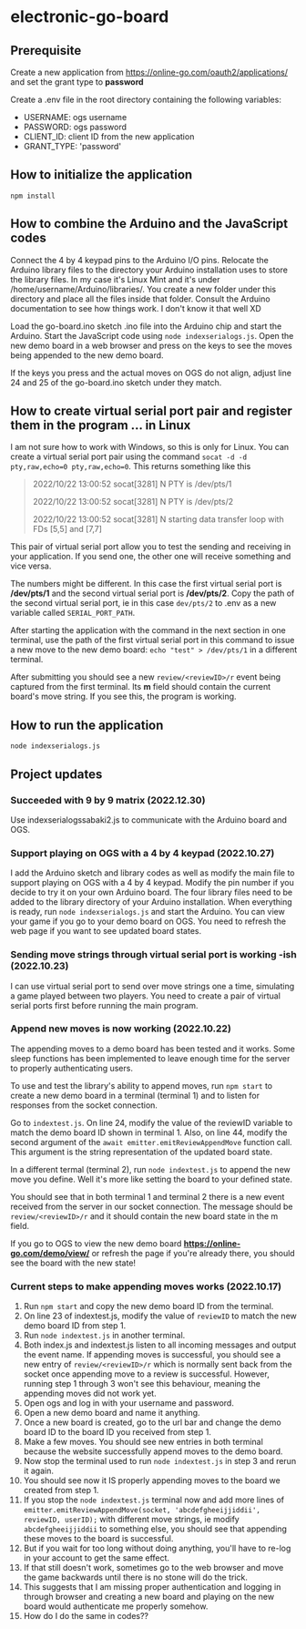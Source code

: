 # electronic-go-board

## Prerequisite

Create a new application from https://online-go.com/oauth2/applications/ and set the grant type to **password**

Create a .env file in the root directory containing the following variables:
- USERNAME: ogs username
- PASSWORD: ogs password
- CLIENT_ID: client ID from the new application
- GRANT_TYPE: 'password'

## How to initialize the application

`npm install`

## How to combine the Arduino and the JavaScript codes

Connect the 4 by 4 keypad pins to the Arduino I/O pins. Relocate the Arduino library files to the directory your Arduino installation uses to store the library files. In my case it's Linux Mint and it's under /home/username/Arduino/libraries/. You create a new folder under this directory and place all the files inside that folder. Consult the Arduino documentation to see how things work. I don't know it that well XD

Load the go-board.ino sketch .ino file into the Arduino chip and start the Arduino. Start the JavaScript code using `node indexserialogs.js`. Open the new demo board in a web browser and press on the keys to see the moves being appended to the new demo board.

If the keys you press and the actual moves on OGS do not align, adjust line 24 and 25 of the go-board.ino sketch under they match.

## How to create virtual serial port pair and register them in the program ... in Linux

I am not sure how to work with Windows, so this is only for Linux. You can create a virtual serial port pair using the command `socat -d -d pty,raw,echo=0 pty,raw,echo=0`. This returns something like this

> 2022/10/22 13:00:52 socat[3281] N PTY is /dev/pts/1
>
> 2022/10/22 13:00:52 socat[3281] N PTY is /dev/pts/2
>
> 2022/10/22 13:00:52 socat[3281] N starting data transfer loop with FDs [5,5] and [7,7]

This pair of virtual serial port allow you to test the sending and receiving in your application. If you send one, the other one will receive something and vice versa.

The numbers might be different. In this case the first virtual serial port is **/dev/pts/1** and the second virtual serial port is **/dev/pts/2**. Copy the path of the second virtual serial port, ie in this case `dev/pts/2` to .env as a new variable called `SERIAL_PORT_PATH`.

After starting the application with the command in the next section in one terminal, use the path of the first virtual serial port in this command to issue a new move to the new demo board: `echo "test" > /dev/pts/1` in a different terminal.

After submitting you should see a new `review/<reviewID>/r` event being captured from the first terminal. Its **m** field should contain the current board's move string. If you see this, the program is working.

## How to run the application

`node indexserialogs.js`

## Project updates

### Succeeded with 9 by 9 matrix (2022.12.30)

Use indexserialogssabaki2.js to communicate with the Arduino board and OGS.

### Support playing on OGS with a 4 by 4 keypad (2022.10.27)

I add the Arduino sketch and library codes as well as modify the main file to support playing on OGS with a 4 by 4 keypad. Modify the pin number if you decide to try it on your own Arduino board. The four library files need to be added to the library directory of your Arduino installation. When everything is ready, run `node indexserialogs.js` and start the Arduino. You can view your game if you go to your demo board on OGS. You need to refresh the web page if you want to see updated board states.

### Sending move strings through virtual serial port is working -ish (2022.10.23)

I can use virtual serial port to send over move strings one a time, simulating a game played between two players. You need to create a pair of virtual serial ports first before running the main program.

### Append new moves is now working (2022.10.22)

The appending moves to a demo board has been tested and it works. Some sleep functions has been implemented to leave enough time for the server to properly authenticating users. 

To use and test the library's ability to append moves, run `npm start` to create a new demo board in a terminal (terminal 1) and to listen for responses from the socket connection.

Go to `indextest.js`. On line 24, modify the value of the reviewID variable to match the demo board ID shown in terminal 1. Also, on line 44, modify the second argument of the `await emitter.emitReviewAppendMove` function call. This argument is the string representation of the updated board state.

In a different termal (terminal 2), run `node indextest.js` to append the new move you define. Well it's more like setting the board to your defined state.

You should see that in both terminal 1 and terminal 2 there is a new event received from the server in our socket connection. The message should be `review/<reviewID>/r` and it should contain the new board state in the m field.

If you go to OGS to view the new demo board **https://online-go.com/demo/view/<reviewID>** or refresh the page if you're already there, you should see the board with the new state!

### Current steps to make appending moves works (2022.10.17)

1. Run `npm start` and copy the new demo board ID from the terminal.
2. On line 23 of indextest.js, modify the value of `reviewID` to match the new demo board ID from step 1.
3. Run `node indextest.js` in another terminal.
4. Both index.js and indextest.js listen to all incoming messages and output the event name. If appending moves is successful, you should see a new entry of `review/<reviewID>/r` which is normally sent back from the socket once appending move to a review is successful. However, running step 1 through 3 won't see this behaviour, meaning the appending moves did not work yet.
5. Open ogs and log in with your username and password.
6. Open a new demo board and name it anything.
7. Once a new board is created, go to the url bar and change the demo board ID to the board ID you received from step 1.
8. Make a few moves. You should see new entries in both terminal because the website successfully append moves to the demo board.
9. Now stop the terminal used to run `node indextest.js` in step 3 and rerun it again.
10. You should see now it IS properly appending moves to the board we created from step 1.
11. If you stop the `node indextest.js` terminal now and add more lines of `emitter.emitReviewAppendMove(socket, 'abcdefgheeijjiddii', reviewID, userID);` with different move strings, ie modify `abcdefgheeijjiddii` to something else, you should see that appending these moves to the board is successful.
12. But if you wait for too long without doing anything, you'll have to re-log in your account to get the same effect.
13. If that still doesn't work, sometimes go to the web browser and move the game backwards until there is no stone will do the trick.
13. This suggests that I am missing proper authentication and logging in through browser and creating a new board and playing on the new board would authenticate me properly somehow. 
14. How do I do the same in codes??